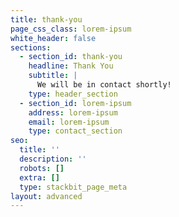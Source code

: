 ```yaml
---
title: thank-you
page_css_class: lorem-ipsum
white_header: false
sections:
  - section_id: thank-you
    headline: Thank You
    subtitle: |
      We will be in contact shortly!
    type: header_section
  - section_id: lorem-ipsum
    address: lorem-ipsum
    email: lorem-ipsum
    type: contact_section
seo:
  title: ''
  description: ''
  robots: []
  extra: []
  type: stackbit_page_meta
layout: advanced
---
```

